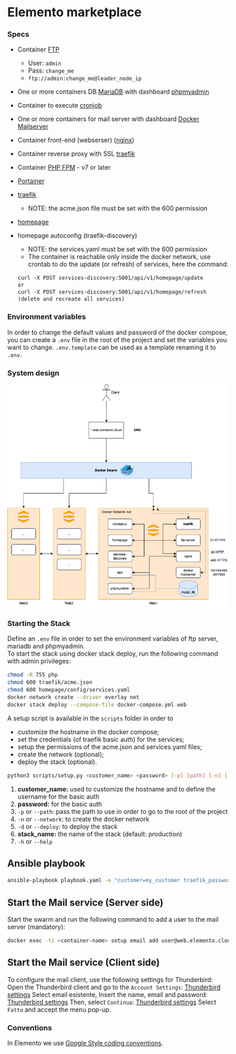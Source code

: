 # Elemento marketplace

### Specs

- Container [FTP](https://hub.docker.com/r/stilliard/pure-ftpd)
  - User: `admin`
  - Pass: `change_me`
  - `ftp://admin:change_me@leader_node_ip`
- One or more containers DB [MariaDB](https://hub.docker.com/_/mariadb) with dashboard [phpmyadmin](https://hub.docker.com/_/phpmyadmin)

- Container to execute [cronjob](https://github.com/alseambusher/crontab-ui)
- One or more containers for mail server with dashboard [Docker Mailserver](https://github.com/docker-mailserver/docker-mailserver)
- Container front-end (webserser) ([nginx](https://hub.docker.com/_/nginx))
- Container reverse proxy with SSL [traefik](https://doc.traefik.io/traefik/)
- Container [PHP FPM](https://hub.docker.com/layers/library/php/fpm-alpine3.19/images/sha256-4df626957fe8907b11d439553e830fbd815737a2c3ad15af912152ef2958ccf9?context=explore) - v7 or later
- [Portainer](https://docs.portainer.io/user/docker/stacks)
- [traefik](https://doc.traefik.io/traefik/)
  - NOTE: the acme.json file must be set with the 600 permission
- [homepage](https://github.com/gethomepage/homepage)
- homepage autoconfig (traefik-discovery)
  - NOTE: the services.yaml must be set with the 600 permission
  - The container is reachable only inside the docker network, use crontab to do the update (or refresh) of services, here the command:
  ```
  curl -X POST services-discovery:5001/api/v1/homepage/update
  or
  curl -X POST services-discovery:5001/api/v1/homepage/refresh (delete and recreate all services)
  ```


### Environment variables
In order to change the default values and password of the docker compose, you can create a `.env` file in the root of the project and set the variables you want to change. `.env.template` can be used as a template renaming it to `.env`.

### System design

![System design](./img/system-design.png)

### Starting the Stack

Define an `.env` file in order to set the environment variables of ftp server, mariadb and phpmyadmin.<br>
To start the stack using docker stack deploy, run the following command with admin privileges:
```bash
chmod -R 755 php
chmod 600 traefik/acme.json
chmod 600 homepage/config/services.yaml
docker network create --driver overlay net
docker stack deploy --compose-file docker-compose.yml web
```

A setup script is available in the `scripts` folder in order to
- customize the hostname in the docker compose;
- set the credentials (of traefik basic auth) for the services;
- setup the permissions of the acme.json and services.yaml files;
- create the network (optional);
- deploy the stack (optional).

```bash
python3 scripts/setup.py <customer_name> <password> [-p] [path] [-n] [-d] [stack_name] [-h]
```

1. **customer_name:** used to customize the hostname and to define the username for the basic auth
2. **password:** for the basic auth
3. `-p` or `--path`: pass the path to use in order to go to the root of the project
4. `-n` or `--network`: to create the docker network
5. `-d` or `--deploy`: to deploy the stack
6. **stack_name:** the name of the stack (default: production)
7. `-h` or `--help`

## Ansible playbook

```bash
ansible-playbook playbook.yaml -e "customer=my_customer traefik_password=my_password deploy=-d"
```


## Start the Mail service (Server side)
Start the swarm and run the following command to add a user to the mail server (mandatory):
```bash
docker exec -ti <container-name> setup email add user@web.elemento.cloud
```

## Start the Mail service (Client side)
To configure the mail client, use the following settings for Thunderbird:
Open the Thunderbird client and go to the `Account Settings`:
[Thunderbird settings](./img/step-1.png)
Select email esistente, Insert the name, email and password:
[Thunderbird settings](./img/step-2.png)
Then, select `Continua`:
[Thunderbird settings](./img/step-3.png)
Select `Fatto` and accept the menu pop-up.

### Conventions

In Elemento we use [Google Style coding conventions](https://google.github.io/styleguide/).
